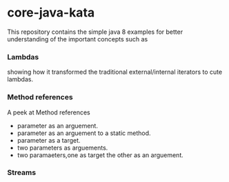 # core-java-kata
This repository contains the simple java 8 examples for better understanding of the important concepts such as
### Lambdas
showing how it transformed the traditional external/internal iterators to cute lambdas.

### Method references
A peek at Method references
* parameter as an arguement.
* parameter as an arguement to a static method.
* parameter as a target.
* two parameters as arguements.
* two paramaeters,one as target the other as an arguement.

### Streams
